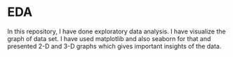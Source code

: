 # EDA
In this repository, I have done exploratory data analysis. I have visualize the graph of data set. I have used matplotlib and also seaborn for that and presented 2-D and 3-D graphs which gives important insights of the data.
